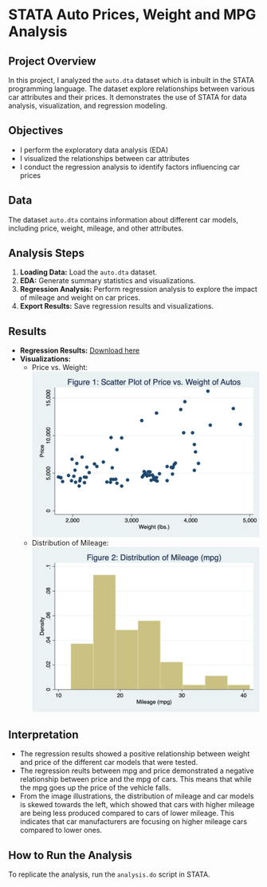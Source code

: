 # STATA Auto Prices, Weight and MPG Analysis

## Project Overview
In this project, I analyzed the `auto.dta` dataset which is inbuilt in the STATA programming language. The dataset explore relationships between various car attributes and their prices. It demonstrates the use of STATA for data analysis, visualization, and regression modeling. 

## Objectives
- I perform the exploratory data analysis (EDA)
- I visualized the relationships between car attributes
- I conduct the regression analysis to identify factors influencing car prices

## Data
The dataset `auto.dta` contains information about different car models, including price, weight, mileage, and other attributes.

## Analysis Steps
1. **Loading Data:** Load the `auto.dta` dataset.
2. **EDA:** Generate summary statistics and visualizations.
3. **Regression Analysis:** Perform regression analysis to explore the impact of mileage and weight on car prices.
4. **Export Results:** Save regression results and visualizations.

## Results
- **Regression Results:** [Download here](results/regression_results.pdf)
- **Visualizations:**
  - Price vs. Weight: ![Price vs. Weight](results/scatter_plot_1.png)
  - Distribution of Mileage: ![Mileage Distribution](results/distribution_plots.png)

## Interpretation 
- The regression results showed a positive relationship between weight and price of the different car models that were tested. 
- The regression reults between mpg and price demonstrated a negative relationship between price and the mpg of cars. This means that while the mpg goes up the price of the vehicle falls. 
- From the image illustrations, the distribution of mileage and car models is skewed towards the left, which showed that cars with higher mileage are being less produced compared to cars of lower mileage. This indicates that car manufacturers are focusing on higher mileage cars compared to lower ones. 

## How to Run the Analysis
To replicate the analysis, run the `analysis.do` script in STATA.

